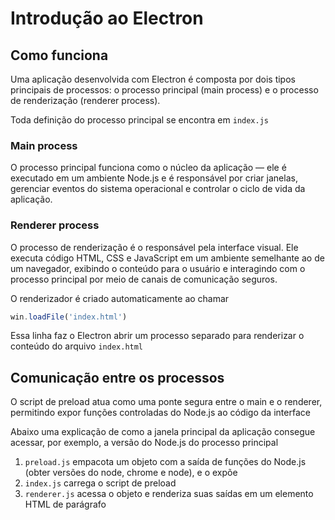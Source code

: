# Introdução ao Electron

## Como funciona

Uma aplicação desenvolvida com Electron é composta por dois tipos principais de processos: o processo principal (main process) e o processo de renderização (renderer process).

Toda definição do processo principal se encontra em `index.js`


### Main process

O processo principal funciona como o núcleo da aplicação — ele é executado em um ambiente Node.js e é responsável por criar janelas, gerenciar eventos do sistema operacional e controlar o ciclo de vida da aplicação.


### Renderer process

O processo de renderização é o responsável pela interface visual. Ele executa código HTML, CSS e JavaScript em um ambiente semelhante ao de um navegador, exibindo o conteúdo para o usuário e interagindo com o processo principal por meio de canais de comunicação seguros.

O renderizador é criado automaticamente ao chamar 

```js
win.loadFile('index.html')
```

Essa linha faz o Electron abrir um processo separado para renderizar o conteúdo do arquivo `index.html`

## Comunicação entre os processos

O script de preload atua como uma ponte segura entre o main e o renderer, permitindo expor funções controladas do Node.js ao código da interface

Abaixo uma explicação de como a janela principal da aplicação consegue acessar, por exemplo, a versão do Node.js do processo principal

1. `preload.js` empacota um objeto com a saída de funções do Node.js (obter versões do node, chrome e node), e o expõe
2. `index.js` carrega o script de preload
3. `renderer.js` acessa o objeto e renderiza suas saídas em um elemento HTML de parágrafo